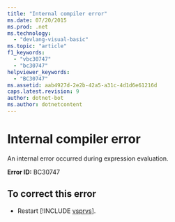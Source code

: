```yaml
---
title: "Internal compiler error"
ms.date: 07/20/2015
ms.prod: .net
ms.technology: 
  - "devlang-visual-basic"
ms.topic: "article"
f1_keywords: 
  - "vbc30747"
  - "bc30747"
helpviewer_keywords: 
  - "BC30747"
ms.assetid: aab4927d-2e2b-42a5-a31c-4d1d6e61216d
caps.latest.revision: 9
author: dotnet-bot
ms.author: dotnetcontent
---
```

# Internal compiler error
An internal error occurred during expression evaluation.  
  
 **Error ID:** BC30747  
  
## To correct this error  
  
- Restart [!INCLUDE [vsprvs](~/includes/vsprvs-md.md)].  
  

